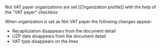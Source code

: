 
Not VAT payer organizations are set [[Organization profile]] with the help of the "VAT payer" checkbox

When organization is set as Not VAT payer the following changes appear:
* Recapitulation disappears from the document detail
* UZP date disappears from the document detail
* VAT type disappears on the lines
